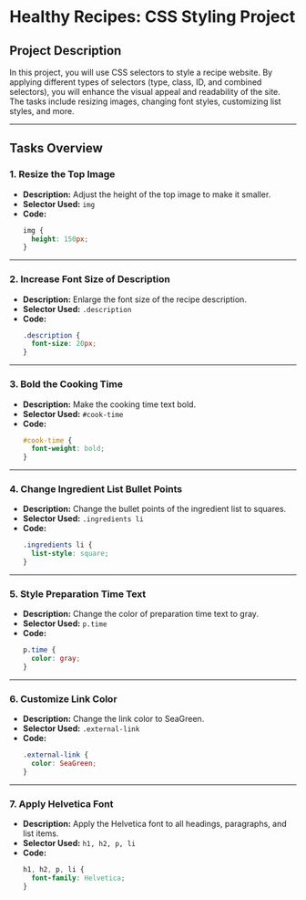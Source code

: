 # Healthy Recipes: CSS Styling Project

## Project Description
In this project, you will use CSS selectors to style a recipe website. By applying different types of selectors (type, class, ID, and combined selectors), you will enhance the visual appeal and readability of the site. The tasks include resizing images, changing font styles, customizing list styles, and more.

---

## Tasks Overview

### 1. Resize the Top Image
- **Description:** Adjust the height of the top image to make it smaller.
- **Selector Used:** `img`
- **Code:**
  ```css
  img {
    height: 150px;
  }
  ```

---

### 2. Increase Font Size of Description
- **Description:** Enlarge the font size of the recipe description.
- **Selector Used:** `.description`
- **Code:**
  ```css
  .description {
    font-size: 20px;
  }
  ```

---

### 3. Bold the Cooking Time
- **Description:** Make the cooking time text bold.
- **Selector Used:** `#cook-time`
- **Code:**
  ```css
  #cook-time {
    font-weight: bold;
  }
  ```

---

### 4. Change Ingredient List Bullet Points
- **Description:** Change the bullet points of the ingredient list to squares.
- **Selector Used:** `.ingredients li`
- **Code:**
  ```css
  .ingredients li {
    list-style: square;
  }
  ```

---

### 5. Style Preparation Time Text
- **Description:** Change the color of preparation time text to gray.
- **Selector Used:** `p.time`
- **Code:**
  ```css
  p.time {
    color: gray;
  }
  ```

---

### 6. Customize Link Color
- **Description:** Change the link color to SeaGreen.
- **Selector Used:** `.external-link`
- **Code:**
  ```css
  .external-link {
    color: SeaGreen;
  }
  ```

---

### 7. Apply Helvetica Font
- **Description:** Apply the Helvetica font to all headings, paragraphs, and list items.
- **Selector Used:** `h1, h2, p, li`
- **Code:**
  ```css
  h1, h2, p, li {
    font-family: Helvetica;
  }
  
